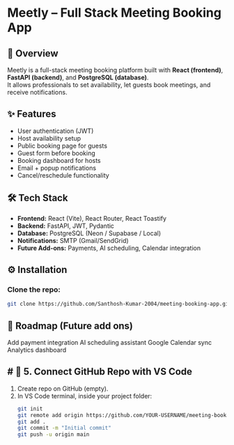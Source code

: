 # Meetly – Full Stack Meeting Booking App

## 🚀 Overview
Meetly is a full-stack meeting booking platform built with **React (frontend)**, **FastAPI (backend)**, and **PostgreSQL (database)**.  
It allows professionals to set availability, let guests book meetings, and receive notifications.

## ✨ Features
- User authentication (JWT)
- Host availability setup
- Public booking page for guests
- Guest form before booking
- Booking dashboard for hosts
- Email + popup notifications
- Cancel/reschedule functionality

## 🛠️ Tech Stack
- **Frontend:** React (Vite), React Router, React Toastify
- **Backend:** FastAPI, JWT, Pydantic
- **Database:** PostgreSQL (Neon / Supabase / Local)
- **Notifications:** SMTP (Gmail/SendGrid)
- **Future Add-ons:** Payments, AI scheduling, Calendar integration

## ⚙️ Installation
### Clone the repo:
   ```bash
   git clone https://github.com/Santhosh-Kumar-2004/meeting-booking-app.git
   ```
## 📌 Roadmap (Future add ons)
 Add payment integration
 AI scheduling assistant
 Google Calendar sync
 Analytics dashboard

## # 🔹 5. Connect GitHub Repo with VS Code
1. Create repo on GitHub (empty).  
2. In VS Code terminal, inside your project folder:  
   ```bash
   git init
   git remote add origin https://github.com/YOUR-USERNAME/meeting-booking-app.git
   git add .
   git commit -m "Initial commit"
   git push -u origin main
